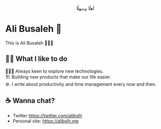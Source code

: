 <p align="center">
أهلًا وسهلًا
</p>

# Ali Busaleh 👋
This is Ali Busaleh 🙅🏽‍♂️

## 💪🏽 What I like to do
👨🏻‍💻  Always keen to explore new technologies.<br>
🏗  Building new products that make our life easier.<br>
⚙️. I write about productivity and time management every now and then.

## ☕️ Wanna chat?
- Twitter https://twitter.com/alibslh
- Personal site: https://alibslh.me
